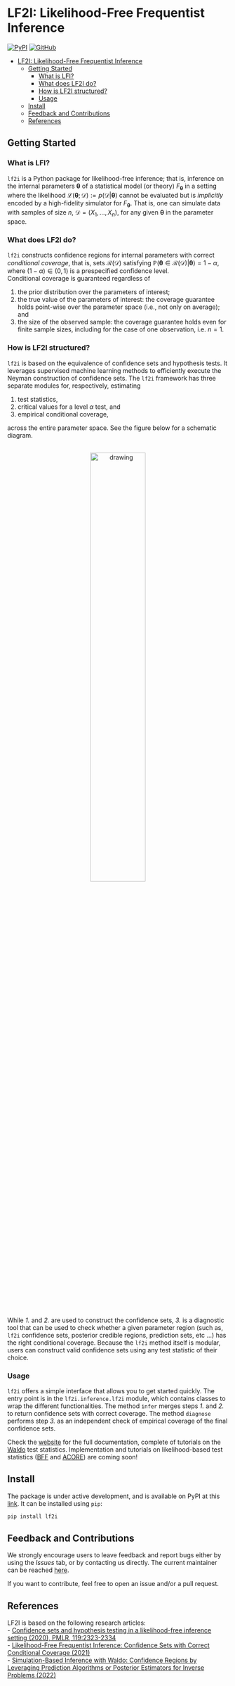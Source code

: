 # LF2I: Likelihood-Free Frequentist Inference

[![PyPI](https://img.shields.io/pypi/v/lf2i)](https://pypi.org/project/lf2i/)
[![GitHub](https://img.shields.io/github/license/lee-group-cmu/lf2i)](./LICENSE.txt)

<!--- - [LF2I: Likelihood-Free Frequentist Inference](#lf2i-likelihood-free-frequentist-inference)---> 
- [LF2I: Likelihood-Free Frequentist Inference](#lf2i-likelihood-free-frequentist-inference)
  - [Getting Started](#getting-started)
    - [What is LFI?](#what-is-lfi)
    - [What does LF2I do?](#what-does-lf2i-do)
    - [How is LF2I structured?](#how-is-lf2i-structured)
    - [Usage](#usage)
  - [Install](#install)
  - [Feedback and Contributions](#feedback-and-contributions)
  - [References](#references)

## Getting Started

### What is LFI?
`lf2i` is a Python package for likelihood-free inference; that is, inference on the internal parameters $\boldsymbol{\theta}$ of a statistical model (or theory) $F_{\boldsymbol{\theta}}$ in a setting where the likelihood $\mathcal{L}(\boldsymbol{\theta}; \mathcal{D}):=p(\mathcal{D}|\boldsymbol{\theta})$ cannot be evaluated but is *implicitly* encoded by a high-fidelity simulator for $F_{\boldsymbol{\theta}}$. That is, one can simulate data with samples of size $n$, $\mathcal{D}=(X_1, \dots, X_n)$,  for any given $\boldsymbol{\theta}$ in the parameter space.

### What does LF2I do?
`lf2i` constructs confidence regions for internal parameters with correct *conditional coverage*, that is, sets $\mathcal{R}(\mathcal{D})$ satisfying $\mathbb{P}({\boldsymbol{\theta}} \in \mathcal{R}(\mathcal{D}) | {\boldsymbol{\theta}}) = 1 - \alpha$, where $(1 − \alpha) \in (0, 1)$ is a prespecified confidence level.\
Conditional coverage is guaranteed regardless of
1. the prior distribution over the parameters of interest;
2. the true value of the parameters of interest: the coverage guarantee holds point-wise over the parameter space (i.e., not only on average); and
3. the size of the observed sample: the coverage guarantee holds even for finite sample sizes, including for the case of one observation, i.e. $n=1$.

### How is LF2I structured?
`lf2i` is based on the equivalence of confidence sets and hypothesis tests. It leverages supervised machine learning methods to efficiently execute the Neyman construction of confidence sets. The `lf2i` framework has three separate modules for, respectively, estimating 
1. test statistics,
2. critical values for a level $\alpha$ test, and
3. empirical conditional coverage,

across the entire parameter space. See the figure below for a schematic diagram.\
<br>
<p align="center">
<img class="hide-on-website" src="https://lee-group-cmu.github.io/lf2i/_images/lf2i_framework.png" alt="drawing" width="50%"/>
</p>

While *1.* and *2.* are used to construct the confidence sets, *3.* is a diagnostic tool that can be used to check whether a given parameter region (such as, `lf2i` confidence sets, posterior credible regions, prediction sets, etc …) has the right conditional coverage. Because the `lf2i` method itself is modular, users can construct valid confidence sets using any test statistic of their choice. 

### Usage
`lf2i` offers a simple interface that allows you to get started quickly. The entry point is in the `lf2i.inference.lf2i` module, which contains classes to wrap the different functionalities. The method `infer` merges steps *1.* and *2.* to return confidence sets with correct coverage. The method `diagnose` performs step *3.* as an independent check of empirical coverage of the final confidence sets.

Check the [website](https://lee-group-cmu.github.io/lf2i/) for the full documentation, complete of tutorials on the [Waldo](https://arxiv.org/pdf/2205.15680.pdf) test statistics. Implementation and tutorials on likelihood-based test statistics ([BFF](https://arxiv.org/pdf/2107.03920.pdf) and [ACORE](http://proceedings.mlr.press/v119/dalmasso20a/dalmasso20a.pdf)) are coming soon!


## Install

The package is under active development, and is available on PyPI at this [link](https://pypi.org/project/lf2i/). It can be installed using `pip`:

```python
pip install lf2i
```

## Feedback and Contributions

We strongly encourage users to leave feedback and report bugs either by using the *Issues* tab, or by contacting us directly. The current maintainer can be reached [here](mailto:lmassera@andrew.cmu.edu).

If you want to contribute, feel free to open an issue and/or a pull request.

## References

LF2I is based on the following research articles:\
    - [Confidence sets and hypothesis testing in a likelihood-free inference setting (2020), PMLR, 119:2323-2334](http://proceedings.mlr.press/v119/dalmasso20a/dalmasso20a.pdf)\
    - [Likelihood-Free Frequentist Inference: Confidence Sets with Correct Conditional Coverage (2021)](https://arxiv.org/pdf/2107.03920.pdf)\
    - [Simulation-Based Inference with Waldo: Confidence Regions by Leveraging Prediction Algorithms or Posterior Estimators for Inverse Problems (2022)](https://arxiv.org/pdf/2205.15680.pdf)
